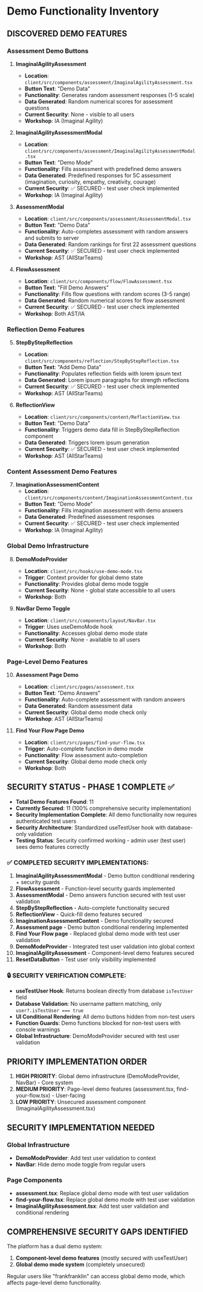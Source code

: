 # Demo Functionality Inventory

## DISCOVERED DEMO FEATURES

### Assessment Demo Buttons
1. **ImaginalAgilityAssessment**
   - **Location**: `client/src/components/assessment/ImaginalAgilityAssessment.tsx`
   - **Button Text**: "Demo Data"
   - **Functionality**: Generates random assessment responses (1-5 scale)
   - **Data Generated**: Random numerical scores for assessment questions
   - **Current Security**: None - visible to all users
   - **Workshop**: IA (Imaginal Agility)

2. **ImaginalAgilityAssessmentModal**
   - **Location**: `client/src/components/assessment/ImaginalAgilityAssessmentModal.tsx`
   - **Button Text**: "Demo Mode"
   - **Functionality**: Fills assessment with predefined demo answers
   - **Data Generated**: Predefined responses for 5C assessment (imagination, curiosity, empathy, creativity, courage)
   - **Current Security**: ✅ SECURED - test user check implemented
   - **Workshop**: IA (Imaginal Agility)

3. **AssessmentModal**
   - **Location**: `client/src/components/assessment/AssessmentModal.tsx`
   - **Button Text**: "Demo Data"
   - **Functionality**: Auto-completes assessment with random answers and submits to server
   - **Data Generated**: Random rankings for first 22 assessment questions
   - **Current Security**: ✅ SECURED - test user check implemented
   - **Workshop**: AST (AllStarTeams)

4. **FlowAssessment**
   - **Location**: `client/src/components/flow/FlowAssessment.tsx`
   - **Button Text**: "Fill Demo Answers"
   - **Functionality**: Fills flow questions with random scores (3-5 range)
   - **Data Generated**: Random numerical scores for flow assessment
   - **Current Security**: ✅ SECURED - test user check implemented
   - **Workshop**: Both AST/IA

### Reflection Demo Features
5. **StepByStepReflection**
   - **Location**: `client/src/components/reflection/StepByStepReflection.tsx`
   - **Button Text**: "Add Demo Data"
   - **Functionality**: Populates reflection fields with lorem ipsum text
   - **Data Generated**: Lorem ipsum paragraphs for strength reflections
   - **Current Security**: ✅ SECURED - test user check implemented
   - **Workshop**: AST (AllStarTeams)

6. **ReflectionView**
   - **Location**: `client/src/components/content/ReflectionView.tsx`
   - **Button Text**: "Demo Data"
   - **Functionality**: Triggers demo data fill in StepByStepReflection component
   - **Data Generated**: Triggers lorem ipsum generation
   - **Current Security**: ✅ SECURED - test user check implemented
   - **Workshop**: AST (AllStarTeams)

### Content Assessment Demo Features
7. **ImaginationAssessmentContent**
   - **Location**: `client/src/components/content/ImaginationAssessmentContent.tsx`
   - **Button Text**: "Demo Mode"
   - **Functionality**: Fills imagination assessment with demo answers
   - **Data Generated**: Predefined assessment responses
   - **Current Security**: ✅ SECURED - test user check implemented
   - **Workshop**: IA (Imaginal Agility)

### Global Demo Infrastructure
8. **DemoModeProvider**
   - **Location**: `client/src/hooks/use-demo-mode.tsx`
   - **Trigger**: Context provider for global demo state
   - **Functionality**: Provides global demo mode toggle
   - **Current Security**: None - global state accessible to all users
   - **Workshop**: Both

9. **NavBar Demo Toggle**
   - **Location**: `client/src/components/layout/NavBar.tsx`
   - **Trigger**: Uses useDemoMode hook
   - **Functionality**: Accesses global demo mode state
   - **Current Security**: None - available to all users
   - **Workshop**: Both

### Page-Level Demo Features
10. **Assessment Page Demo**
    - **Location**: `client/src/pages/assessment.tsx`
    - **Button Text**: "Demo Answers"
    - **Functionality**: Auto-complete assessment with random answers
    - **Data Generated**: Random assessment data
    - **Current Security**: Global demo mode check only
    - **Workshop**: AST (AllStarTeams)

11. **Find Your Flow Page Demo**
    - **Location**: `client/src/pages/find-your-flow.tsx`
    - **Trigger**: Auto-complete function in demo mode
    - **Functionality**: Flow assessment auto-completion
    - **Current Security**: Global demo mode check only
    - **Workshop**: Both

## SECURITY STATUS - PHASE 1 COMPLETE ✅
- **Total Demo Features Found**: 11
- **Currently Secured**: 11 (100% comprehensive security implementation)
- **Security Implementation Complete**: All demo functionality now requires authenticated test users
- **Security Architecture**: Standardized useTestUser hook with database-only validation
- **Testing Status**: Security confirmed working - admin user (test user) sees demo features correctly

### ✅ COMPLETED SECURITY IMPLEMENTATIONS:
1. **ImaginalAgilityAssessmentModal** - Demo button conditional rendering + security guards
2. **FlowAssessment** - Function-level security guards implemented
3. **AssessmentModal** - Demo answers function secured with test user validation
4. **StepByStepReflection** - Auto-complete functionality secured
5. **ReflectionView** - Quick-fill demo features secured
6. **ImaginationAssessmentContent** - Demo functionality secured
7. **Assessment page** - Demo button conditional rendering implemented
8. **Find Your Flow page** - Replaced global demo mode with test user validation
9. **DemoModeProvider** - Integrated test user validation into global context
10. **ImaginalAgilityAssessment** - Component-level demo features secured
11. **ResetDataButton** - Test user only visibility implemented

### 🔒 SECURITY VERIFICATION COMPLETE:
- **useTestUser Hook**: Returns boolean directly from database `isTestUser` field
- **Database Validation**: No username pattern matching, only `user?.isTestUser === true`
- **UI Conditional Rendering**: All demo buttons hidden from non-test users
- **Function Guards**: Demo functions blocked for non-test users with console warnings
- **Global Infrastructure**: DemoModeProvider secured with test user validation

## PRIORITY IMPLEMENTATION ORDER
1. **HIGH PRIORITY**: Global demo infrastructure (DemoModeProvider, NavBar) - Core system
2. **MEDIUM PRIORITY**: Page-level demo features (assessment.tsx, find-your-flow.tsx) - User-facing
3. **LOW PRIORITY**: Unsecured assessment component (ImaginalAgilityAssessment.tsx)

## SECURITY IMPLEMENTATION NEEDED
### Global Infrastructure
- **DemoModeProvider**: Add test user validation to context
- **NavBar**: Hide demo mode toggle from regular users

### Page Components  
- **assessment.tsx**: Replace global demo mode with test user validation
- **find-your-flow.tsx**: Replace global demo mode with test user validation
- **ImaginalAgilityAssessment.tsx**: Add test user validation and conditional rendering

## COMPREHENSIVE SECURITY GAPS IDENTIFIED
The platform has a dual demo system:
1. **Component-level demo features** (mostly secured with useTestUser)
2. **Global demo mode system** (completely unsecured)

Regular users like "frankfranklin" can access global demo mode, which affects page-level demo functionality.
